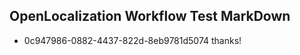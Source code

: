 ## OpenLocalization Workflow Test MarkDown
* 0c947986-0882-4437-822d-8eb9781d5074 thanks!

<!--HONumber=Jul16_HO3-->


